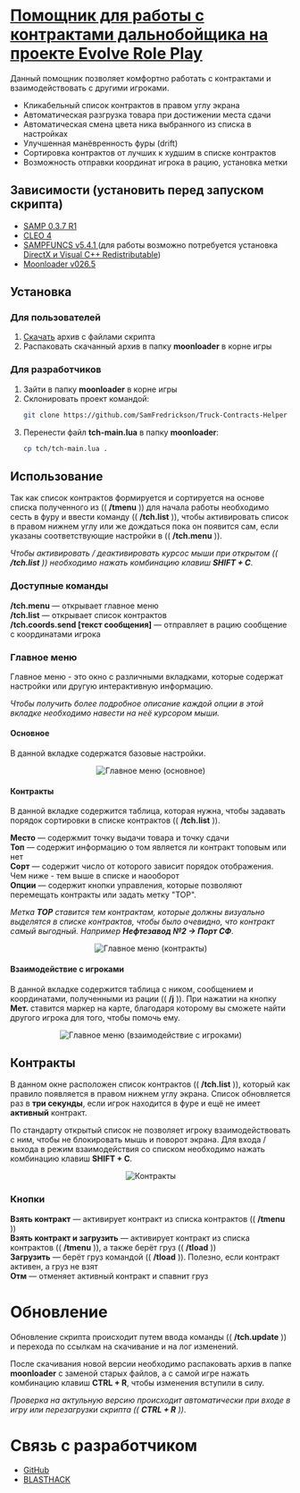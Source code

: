 # [Помощник для работы с контрактами дальнобойщика на проекте Evolve Role Play](https://github.com/SamFredrickson/Truck-Contracts-Helper/releases/download/v1.2.0/tch-release-v1.2.0.rar)
Данный помощник позволяет комфортно работать с контрактами и взаимодействовать с другими игроками.

* Кликабельный список контрактов в правом углу экрана
* Автоматическая разгрузка товара при достижении места сдачи
* Автоматическая смена цвета ника выбранного из списка в настройках
* Улучшенная манёвренность фуры (drift)
* Сортировка контрактов от лучших к худшим в списке контрактов
* Возможность отправки координат игрока в рацию, установка метки
## Зависимости (установить перед запуском скрипта)
-   [SAMP 0.3.7 R1](http://files.sa-mp.com/sa-mp-0.3.7-install.exe)
-   [CLEO 4](https://cleo.li)
-   [SAMPFUNCS v5.4.1 ](https://www.blast.hk/threads/17/) (для работы возможно потребуется установка [DirectX и Visual C++ Redistributable](https://www.dropbox.com/s/sgbnapzy66umupu/sampfuncs.zip?dl=1))
-   [Moonloader v026.5](https://www.blast.hk/threads/13305/)
## Установка
### Для пользователей
1. [Скачать](https://github.com/SamFredrickson/Truck-Contracts-Helper/releases/download/v1.2.0/tch-release-v1.2.0.rar) архив с файлами скрипта
2. Распаковать скачанный архив в папку **moonloader** в корне игры
### Для разработчиков
1. Зайти в папку **moonloader** в корне игры
2. Склонировать проект командой:
    ```sh
    git clone https://github.com/SamFredrickson/Truck-Contracts-Helper tch
    ```
3. Перенести файл **tch-main.lua** в папку **moonloader**:
    ```sh
    cp tch/tch-main.lua .
    ```
## Использование
Так как список контрактов формируется и сортируется на основе списка полученного из (( **/tmenu** )) для начала работы необходимо сесть в фуру и ввести команду (( **/tch.list** )), чтобы активировать список в правом нижнем углу или же дождаться пока он появится сам, если указаны соответствующие настройки в (( **/tch.menu** )).

*Чтобы активировать / деактивировать курсос мыши при открытом (( **/tch.list** )) необходимо нажать комбинацию клавиш **SHIFT + C***.

### Доступные команды
**/tch.menu** — открывает главное меню <br />
**/tch.list** — открывает список контрактов <br />
**/tch.coords.send [текст сообщения]** — отправляет в рацию сообщение с координатами игрока <br />
### Главное меню
Главное меню - это окно с различными вкладками, которые содержат настройки или другую интерактивную информацию.

*Чтобы получить более подробное описание каждой опции в этой вкладке необходимо навести на неё курсором мыши.*
#### Основное
В данной вкладке содержатся базовые настройки.
<p align="center">
    <img src="https://i.imgur.com/D1Lpm3T.png" alt="Главное меню (основное)">
</p>

#### Контракты
В данной вкладке содержится таблица, которая нужна, чтобы задавать порядок сортировки в списке контрактов (( **/tch.list** )).

**Место** — содержмит точку выдачи товара и точку сдачи <br />
**Топ** — содержит информацию о том является ли контракт топовым или нет <br />
**Сорт** — содержит число от которого зависит порядок отображения. Чем ниже - тем выше в списке и наооборот <br />
**Опции** — содержит кнопки управления, которые позволяют перемещать контракты или задать метку "TOP".

*Метка **TOP** ставится тем контрактам, которые должны визуально выделятся в списке контрактов, чтобы было очевидно, что контракт самый выгодный. Например **Нефтезавод №2 -> Порт СФ***.

<p align="center">
    <img src="https://i.imgur.com/puncrDP.png" alt="Главное меню (контракты)">
</p>

#### Взаимодействие с игроками
В данной вкладке содержится таблица с ником, сообщением и координатами, полученными из рации (( **/j** )). При нажатии на кнопку **Мет.** ставится маркер на карте, благодаря которому вы сможете найти другого игрока для того, чтобы помочь ему.

<p align="center">
    <img src="https://i.imgur.com/bouRd6T.png" alt="Главное меню (взаимодействие с игроками)">
</p>

## Контракты
В данном окне расположен список контрактов (( **/tch.list** )), который как правило появляется в правом нижнем углу экрана. Список обновляется раз в **три секунды**, если игрок находится в фуре и ещё не имеет **активный** контракт.

По стандарту открытый список не позволяет игроку взаимодействовать с ним, чтобы не блокировать мышь и поворот экрана. Для входа / выхода в режим взаимодействия со списком необходимо нажать комбинацию клавиш **SHIFT + C**.

<p align="center">
    <img src="https://i.imgur.com/eSfqHGP.png" alt="Контракты">
</p>

### Кнопки

**Взять контракт** — активирует контракт из списка контрактов (( **/tmenu** )) <br />
**Взять контракт и загрузить** — активирует контракт из списка контрактов (( **/tmenu** )), а также берёт груз (( **/tload** )) <br />
**Загрузить** — берёт груз командой (( **/tload** )). Полезно, если контракт активен, а груз не взят <br />
**Отм** — отменяет активный контракт и спавнит груз <br />

# Обновление
Обновление скрипта происходит путем ввода команды (( **/tch.update** )) и перехода по ссылкам на скачивание и на лог изменений. 

После скачивания новой версии необходимо распаковать архив в папке **moonloader** с заменой старых файлов, а с самой игре нажать комбинацию клавиш **CTRL + R**, чтобы изменения вступили в силу.

*Проверка на актульную версию происходит автоматически при входе в игру или перезагрузки скрипта (( **CTRL + R** ))*.

# Связь с разработчиком

- [GitHub](https://github.com/SamFredrickson/Truck-Contracts-Helper/issues/new)
- [BLASTHACK](https://www.blast.hk/members/519123/)